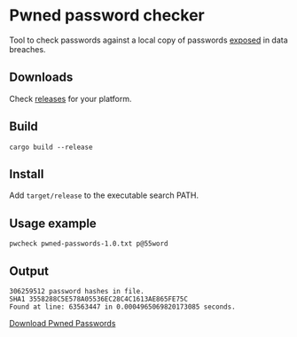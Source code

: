 Pwned password checker
======================

Tool to check passwords against a local copy of passwords
[exposed](https://www.troyhunt.com/introducing-306-million-freely-downloadable-pwned-passwords/) in data breaches.

Downloads
---------

Check [releases](https://github.com/ruslanas/pwcheck/releases) for your platform.

Build
-----

```shell
cargo build --release
```

Install
-------

Add `target/release` to the executable search PATH.

Usage example
-------------

```shell
pwcheck pwned-passwords-1.0.txt p@55word
```

Output
------

```text
306259512 password hashes in file.
SHA1 3558288C5E578A05536EC28C4C1613AE865FE75C
Found at line: 63563447 in 0.0004965069820173085 seconds.
```

[Download Pwned Passwords](https://haveibeenpwned.com/Passwords)
